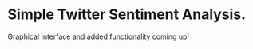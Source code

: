 <h1>Simple Twitter Sentiment Analysis.</h1>

Graphical Interface and added functionality coming up!
